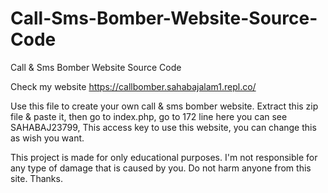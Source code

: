 # Call-Sms-Bomber-Website-Source-Code
Call &amp; Sms Bomber Website Source Code

Check my 
website https://callbomber.sahabajalam1.repl.co/ 

Use this file to create your own call & sms bomber website. 
Extract this zip file & paste it, then go to index.php, go to 172 line here you can see SAHABAJ23799, This access key to use this website, you can change this as wish you want.


This project is made for only educational purposes. I'm not responsible for any type of damage that is caused by you. Do not harm anyone from this site.
Thanks.
